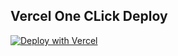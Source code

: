 ## Vercel One CLick Deploy

[![Deploy with Vercel](https://vercel.com/button)](https://vercel.com/new/clone?repository-url=https%3A%2F%2Fgithub.com%2FetherCorps%2Fsveltekit-devto-blog&env=PUBLIC_APP_NAME,DEV_TO_API_KEY,PUBLIC_DEV_TO_USERNAME&envDescription=PUBLIC_APP_NAME%3A%20Means%20the%20name%20you%20wanna%20show%20on%20Navigation%20Header%2C%20DEV_TO_API_KEY%3A%20Means%20api%20key%20fronm%20devto%20plateform%20and%20PUBLIC_DEV_TO_USERNAME%3A%20Means%20your%20username%20on%20devTo%20&demo-title=Blog%20Template%20with%20Devto%20and%20Sveltekit&demo-description=A%20blog%20template%20which%20uses%20Devto%20as%20CMS%20and%20SvelteKit%20as%20UI%2FUX.&demo-url=https%3A%2F%2Fblog.ethercorps.io&demo-image=https%3A%2F%2Fblog.ethercorps.io%2FBlogTemplateImage.jpeg)
